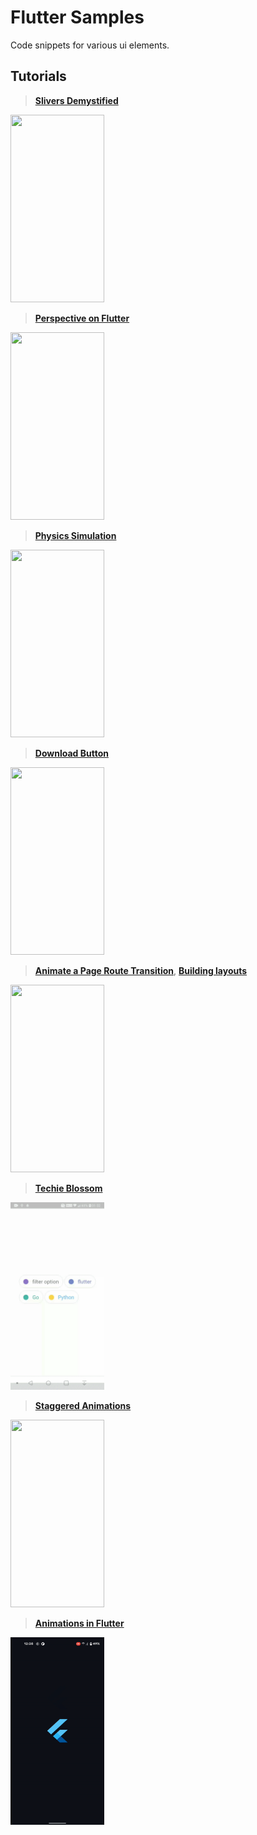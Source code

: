 # Flutter Samples

Code snippets for various ui elements.

## Tutorials

>**[Slivers Demystified](https://medium.com/flutter/slivers-demystified-6ff68ab0296f)**

<img src="https://github.com/hauntarl/flui_000_samples/blob/master/screenshots/slivers-demo.gif" width="150" height="300">

>**[Perspective on Flutter](https://medium.com/flutter/perspective-on-flutter-6f832f4d912e)**

<img src="https://github.com/hauntarl/flutter-samples/blob/master/screenshots/perspective-demo.gif" width="150" height="300">

>**[Physics Simulation](https://flutter.dev/docs/cookbook/animation/physics-simulation)**

<img src="https://github.com/hauntarl/flutter-samples/blob/master/screenshots/physics-simulation.gif" width="150" height="300">

>**[Download Button](https://flutter.dev/docs/cookbook/effects/download-button.html)**

<img src="https://github.com/hauntarl/flutter-samples/blob/master/screenshots/download-button.gif" width="150" height="300">

>**[Animate a Page Route Transition](https://flutter.dev/docs/cookbook/animation/page-route-animation.html)**, **[Building layouts](https://flutter.dev/docs/development/ui/layout/tutorial)**

<img src="https://github.com/hauntarl/flutter-samples/blob/master/screenshots/route-layout-demo.gif" width="150" height="300">

>**[Techie Blossom](https://www.youtube.com/channel/UC3wqIkiaOUpO6EjJoCwH6_Q)**

<img src="https://github.com/hauntarl/flui_000_samples/blob/master/screenshots/google-filters.gif" width="150" height="300">

>**[Staggered Animations](https://flutter.dev/docs/development/ui/animations/staggered-animations)**

<img src="https://github.com/hauntarl/flutter-samples/blob/master/screenshots/staggered-demo.gif" width="150" height="300">

>**[Animations in Flutter](https://flutter.dev/docs/development/ui/animations/tutorial)**

<img src="https://github.com/hauntarl/flui_000_samples/blob/master/screenshots/animation-demo.gif" width="150" height="300">
